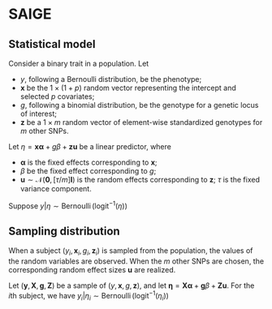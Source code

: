 # SAIGE

## Statistical model

Consider a binary trait in a population. Let

- $y$, following a Bernoulli distribution, be the phenotype;
- $\mathbf{x}$ be the $1 \times (1 + p)$ random vector representing the intercept and selected $p$ covariates;
- $g$, following a binomial distribution, be the genotype for a genetic locus of interest;
- $\mathbf{z}$ be a $1 \times m$ random vector of element-wise standardized genotypes for $m$ other SNPs.

Let $\eta = \mathbf{x}\boldsymbol{\alpha} + g\beta + \mathbf{z}\mathbf{u}$ be a linear predictor, where

- $\boldsymbol{\alpha}$ is the fixed effects corresponding to $\mathbf{x}$;
- $\beta$ be the fixed effect corresponding to $g$;
- $\mathbf{u} \sim \mathcal{N}(\mathbf{0}, [\tau/m]\mathbf{I})$ is the random effects corresponding to $\mathbf{z}$; $\tau$ is the fixed variance component.

Suppose $y|\eta \sim \operatorname{Bernoulli}(\operatorname{logit}^{-1}(\eta))$

## Sampling distribution

When a subject $(y_i, \mathbf{x}_i, g_i, \mathbf{z}_i)$ is sampled from the population, the values of the random variables are observed. When the $m$ other SNPs are chosen, the corresponding random effect sizes $\mathbf{u}$ are realized.

Let $(\mathbf{y}, \mathbf{X}, \mathbf{g}, \mathbf{Z})$ be a sample of $(y, \mathbf{x}, g, \mathbf{z})$, and let $\boldsymbol{\eta} = \mathbf{X} \boldsymbol{\alpha} + \mathbf{g}\beta + \mathbf{Z}\mathbf{u}$.
For the $i$th subject, we have $y_i|\eta_i \sim \operatorname{Bernoulli}(\operatorname{logit}^{-1}(\eta_i))$

